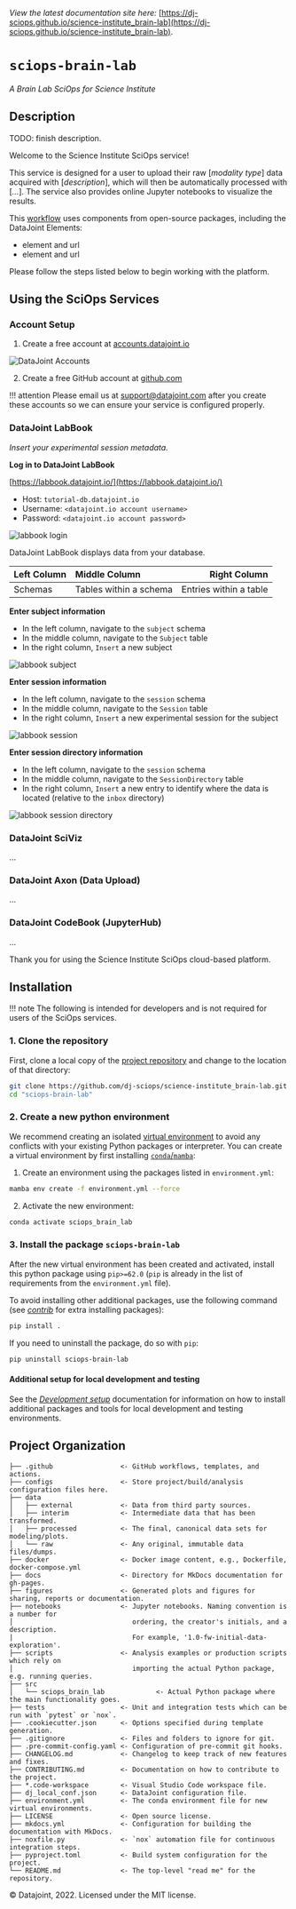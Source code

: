 _View the latest documentation site here:_ [https://dj-sciops.github.io/science-institute_brain-lab](https://dj-sciops.github.io/science-institute_brain-lab).

<!--intro-start-->

# `sciops-brain-lab`

_A Brain Lab SciOps for Science Institute_

## Description

TODO: finish description.

Welcome to the Science Institute SciOps service!

This service is designed for a user to upload their raw [_modality type_] data acquired with [_description_], which will then be automatically processed with [_..._]. The service also provides online Jupyter notebooks to visualize the results.

This [workflow](https://github.com/dj-sciops/science-institute_brain-lab) uses components from open-source packages, including the DataJoint Elements:

- element and url
- element and url

Please follow the steps listed below to begin working with the platform.

## Using the SciOps Services

### Account Setup

1. Create a free account at [accounts.datajoint.io](https://accounts.datajoint.io/signup)

![DataJoint Accounts](docs/assets/setup/accounts.png)

2. Create a free GitHub account at [github.com](https://github.com/signup)

!!! attention
    Please email us at [support@datajoint.com](mailto:support@datajoint.com) after you create these accounts so we can ensure your service is configured properly.

### DataJoint LabBook

_Insert your experimental session metadata._

**Log in to DataJoint LabBook**

[https://labbook.datajoint.io/](https://labbook.datajoint.io/)

- Host: `tutorial-db.datajoint.io`
- Username: `<datajoint.io account username>`
- Password: `<datajoint.io account password>`

![labbook login](docs/assets/setup/labbook_login.png)

DataJoint LabBook displays data from your database.

| Left Column | Middle Column          |           Right Column |
| :---------- | :--------------------- | ---------------------: |
| Schemas     | Tables within a schema | Entries within a table |

**Enter subject information**

- In the left column, navigate to the `subject` schema
- In the middle column, navigate to the `Subject` table
- In the right column, `Insert` a new subject

![labbook subject](docs/assets/setup/labbook_subject.png)

**Enter session information**

- In the left column, navigate to the `session` schema
- In the middle column, navigate to the `Session` table
- In the right column, `Insert` a new experimental session for the
  subject

![labbook session](docs/assets/setup/labbook_session.png)

**Enter session directory information**

- In the left column, navigate to the `session` schema
- In the middle column, navigate to the `SessionDirectory` table
- In the right column, `Insert` a new entry to identify where the data
  is located (relative to the `inbox` directory)

![labbook session directory](docs/assets/setup/labbook_sessiondirectory.png)

### DataJoint SciViz

...

### DataJoint Axon (Data Upload)

...

### DataJoint CodeBook (JupyterHub)

...

<!--intro-end-->
<!--install-start-->

Thank you for using the Science Institute SciOps cloud-based platform.

## Installation

!!! note
    The following is intended for developers and is not required for users of the SciOps services.

### 1. Clone the repository

First, clone a local copy of the [project repository](https://github.com/dj-sciops/science-institute_brain-lab) and change to the location of that directory:

```bash
git clone https://github.com/dj-sciops/science-institute_brain-lab.git
cd "sciops-brain-lab"
```

### 2. Create a new python environment

We recommend creating an isolated [virtual environment](https://realpython.com/python-virtual-environments-a-primer/) to avoid any conflicts with your existing Python packages or interpreter. You can create a virtual environment by first installing [`conda`/`mamba`](https://github.com/conda-forge/miniforge#mambaforge):

1. Create an environment using the packages listed in `environment.yml`:

```bash
mamba env create -f environment.yml --force
```

2. Activate the new environment:

```bash
conda activate sciops_brain_lab
```

### 3. Install the package `sciops-brain-lab`

After the new virtual environment has been created and activated, install this python package using `pip>=62.0` (`pip` is already in the list of requirements from the `environment.yml` file).

To avoid installing other additional packages, use the following command (see [_contrib_](./CONTRIBUTING.md#setting-up-a-local-development-environment) for extra installing packages):

```bash
pip install .
```

If you need to uninstall the package, do so with `pip`:

```bash
pip uninstall sciops-brain-lab
```

#### Additional setup for local development and testing

See the [_Development setup_](./CONTRIBUTING.md#setting-up-a-local-development-environment) documentation for information on how to install additional packages and tools for local development and testing environments.

<!--install-end-->
<!--rest-of-doc-start-->

## Project Organization

```
├── .github                 <- GitHub workflows, templates, and actions.
├── configs                 <- Store project/build/analysis configuration files here.
├── data
│   ├── external            <- Data from third party sources.
│   ├── interim             <- Intermediate data that has been transformed.
│   ├── processed           <- The final, canonical data sets for modeling/plots.
│   └── raw                 <- Any original, immutable data files/dumps.
├── docker                  <- Docker image content, e.g., Dockerfile, docker-compose.yml
├── docs                    <- Directory for MkDocs documentation for gh-pages.
├── figures                 <- Generated plots and figures for sharing, reports or documentation.
├── notebooks               <- Jupyter notebooks. Naming convention is a number for
│                              ordering, the creator's initials, and a description.
|                              For example, '1.0-fw-initial-data-exploration'.
├── scripts                 <- Analysis examples or production scripts which rely on
│                              importing the actual Python package, e.g. running queries.
├── src
│   └── sciops_brain_lab             <- Actual Python package where the main functionality goes.
├── tests                   <- Unit and integration tests which can be run with `pytest` or `nox`.
├── .cookiecutter.json      <- Options specified during template generation.
├── .gitignore              <- Files and folders to ignore for git.
├── .pre-commit-config.yaml <- Configuration of pre-commit git hooks.
├── CHANGELOG.md            <- Changelog to keep track of new features and fixes.
├── CONTRIBUTING.md         <- Documentation on how to contribute to the project.
├── *.code-workspace        <- Visual Studio Code workspace file.
├── dj_local_conf.json      <- DataJoint configuration file.
├── environment.yml         <- The conda environment file for new virtual environments.
├── LICENSE                 <- Open source license.
├── mkdocs.yml              <- Configuration for building the documentation with MkDocs.
├── noxfile.py              <- `nox` automation file for continuous integration steps.
├── pyproject.toml          <- Build system configuration for the project.
└── README.md               <- The top-level "read me" for the repository.
```

<!--rest-of-doc-end-->

©️ Datajoint, 2022. Licensed under the MIT license.
